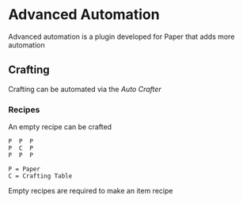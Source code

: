 # Advanced Automation

Advanced automation is a plugin developed for Paper that adds more automation

## Crafting

Crafting can be automated via the *Auto Crafter*

### Recipes
An empty recipe can be crafted

```
P  P  P
P  C  P
P  P  P

P = Paper
C = Crafting Table
```

Empty recipes are required to make an item recipe